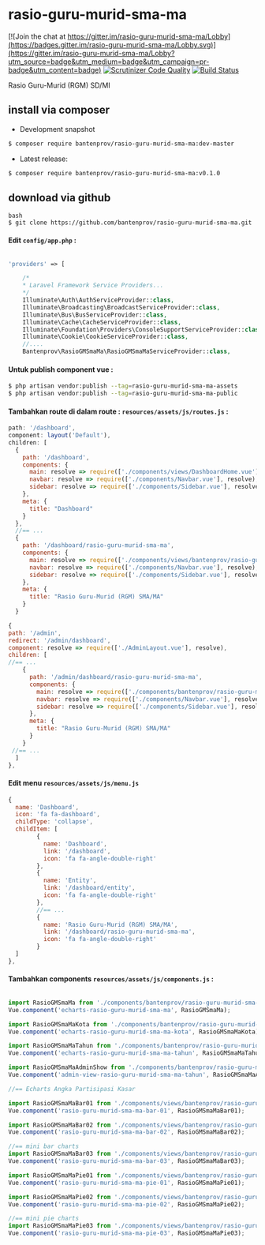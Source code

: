 # rasio-guru-murid-sma-ma

[![Join the chat at https://gitter.im/rasio-guru-murid-sma-ma/Lobby](https://badges.gitter.im/rasio-guru-murid-sma-ma/Lobby.svg)](https://gitter.im/rasio-guru-murid-sma-ma/Lobby?utm_source=badge&utm_medium=badge&utm_campaign=pr-badge&utm_content=badge)
[![Scrutinizer Code Quality](https://scrutinizer-ci.com/g/bantenprov/rasio-guru-murid-sma-ma/badges/quality-score.png?b=master)](https://scrutinizer-ci.com/g/bantenprov/rasio-guru-murid-sma-ma/?branch=master)
[![Build Status](https://scrutinizer-ci.com/g/bantenprov/rasio-guru-murid-sma-ma/badges/build.png?b=master)](https://scrutinizer-ci.com/g/bantenprov/rasio-guru-murid-sma-ma/build-status/master)

Rasio Guru-Murid (RGM) SD/MI

## install via composer

- Development snapshot
```bash
$ composer require bantenprov/rasio-guru-murid-sma-ma:dev-master
```
- Latest release:

```bash
$ composer require bantenprov/rasio-guru-murid-sma-ma:v0.1.0
```

## download via github
~~~
bash
$ git clone https://github.com/bantenprov/rasio-guru-murid-sma-ma.git
~~~


#### Edit `config/app.php` :
```php

'providers' => [

    /*
    * Laravel Framework Service Providers...
    */
    Illuminate\Auth\AuthServiceProvider::class,
    Illuminate\Broadcasting\BroadcastServiceProvider::class,
    Illuminate\Bus\BusServiceProvider::class,
    Illuminate\Cache\CacheServiceProvider::class,
    Illuminate\Foundation\Providers\ConsoleSupportServiceProvider::class,
    Illuminate\Cookie\CookieServiceProvider::class,
    //....
    Bantenprov\RasioGMSmaMa\RasioGMSmaMaServiceProvider::class,

```

#### Untuk publish component vue :

```bash
$ php artisan vendor:publish --tag=rasio-guru-murid-sma-ma-assets
$ php artisan vendor:publish --tag=rasio-guru-murid-sma-ma-public
```
#### Tambahkan route di dalam route : `resources/assets/js/routes.js` :

```javascript
path: '/dashboard',
component: layout('Default'),
children: [
  {
    path: '/dashboard',
    components: {
      main: resolve => require(['./components/views/DashboardHome.vue'], resolve),
      navbar: resolve => require(['./components/Navbar.vue'], resolve),
      sidebar: resolve => require(['./components/Sidebar.vue'], resolve)
    },
    meta: {
      title: "Dashboard"
    }
  },
  //== ...
  {
    path: '/dashboard/rasio-guru-murid-sma-ma',
    components: {
      main: resolve => require(['./components/views/bantenprov/rasio-guru-murid-sma-ma/DashboardRasioGMSmaMa.vue'], resolve),
      navbar: resolve => require(['./components/Navbar.vue'], resolve),
      sidebar: resolve => require(['./components/Sidebar.vue'], resolve)
    },
    meta: {
      title: "Rasio Guru-Murid (RGM) SMA/MA"
    }
  }
```

```javascript
{
path: '/admin',
redirect: '/admin/dashboard',
component: resolve => require(['./AdminLayout.vue'], resolve),
children: [
//== ...
    {
      path: '/admin/dashboard/rasio-guru-murid-sma-ma',
      components: {
        main: resolve => require(['./components/bantenprov/rasio-guru-murid-sma-ma/RasioGMSmaMaAdmin.show.vue'], resolve),
        navbar: resolve => require(['./components/Navbar.vue'], resolve),
        sidebar: resolve => require(['./components/Sidebar.vue'], resolve)
      },
      meta: {
        title: "Rasio Guru-Murid (RGM) SMA/MA"
      }
    }
 //== ...   
  ]
},

```
#### Edit menu `resources/assets/js/menu.js`

```javascript
{
  name: 'Dashboard',
  icon: 'fa fa-dashboard',
  childType: 'collapse',
  childItem: [
        {
          name: 'Dashboard',
          link: '/dashboard',
          icon: 'fa fa-angle-double-right'
        },
        {
          name: 'Entity',
          link: '/dashboard/entity',
          icon: 'fa fa-angle-double-right'
        },
        //== ...
        {
          name: 'Rasio Guru-Murid (RGM) SMA/MA',
          link: '/dashboard/rasio-guru-murid-sma-ma',
          icon: 'fa fa-angle-double-right'
        }
  ]
},

```

#### Tambahkan components `resources/assets/js/components.js` :

```javascript

import RasioGMSmaMa from './components/bantenprov/rasio-guru-murid-sma-ma/RasioGMSmaMa.chart.vue';
Vue.component('echarts-rasio-guru-murid-sma-ma', RasioGMSmaMa);

import RasioGMSmaMaKota from './components/bantenprov/rasio-guru-murid-sma-ma/RasioGMSmaMaKota.chart.vue';
Vue.component('echarts-rasio-guru-murid-sma-ma-kota', RasioGMSmaMaKota);

import RasioGMSmaMaTahun from './components/bantenprov/rasio-guru-murid-sma-ma/RasioGMSmaMaTahun.chart.vue';
Vue.component('echarts-rasio-guru-murid-sma-ma-tahun', RasioGMSmaMaTahun);

import RasioGMSmaMaAdminShow from './components/bantenprov/rasio-guru-murid-sma-ma/RasioGMSmaMaAdmin.show.vue';
Vue.component('admin-view-rasio-guru-murid-sma-ma-tahun', RasioGMSmaMaAdminShow);

//== Echarts Angka Partisipasi Kasar

import RasioGMSmaMaBar01 from './components/views/bantenprov/rasio-guru-murid-sma-ma/RasioGMSmaMaBar01.vue';
Vue.component('rasio-guru-murid-sma-ma-bar-01', RasioGMSmaMaBar01);

import RasioGMSmaMaBar02 from './components/views/bantenprov/rasio-guru-murid-sma-ma/RasioGMSmaMaBar02.vue';
Vue.component('rasio-guru-murid-sma-ma-bar-02', RasioGMSmaMaBar02);

//== mini bar charts
import RasioGMSmaMaBar03 from './components/views/bantenprov/rasio-guru-murid-sma-ma/RasioGMSmaMaBar03.vue';
Vue.component('rasio-guru-murid-sma-ma-bar-03', RasioGMSmaMaBar03);

import RasioGMSmaMaPie01 from './components/views/bantenprov/rasio-guru-murid-sma-ma/RasioGMSmaMaPie01.vue';
Vue.component('rasio-guru-murid-sma-ma-pie-01', RasioGMSmaMaPie01);

import RasioGMSmaMaPie02 from './components/views/bantenprov/rasio-guru-murid-sma-ma/RasioGMSmaMaPie02.vue';
Vue.component('rasio-guru-murid-sma-ma-pie-02', RasioGMSmaMaPie02);

//== mini pie charts
import RasioGMSmaMaPie03 from './components/views/bantenprov/rasio-guru-murid-sma-ma/RasioGMSmaMaPie03.vue';
Vue.component('rasio-guru-murid-sma-ma-pie-03', RasioGMSmaMaPie03);
```
